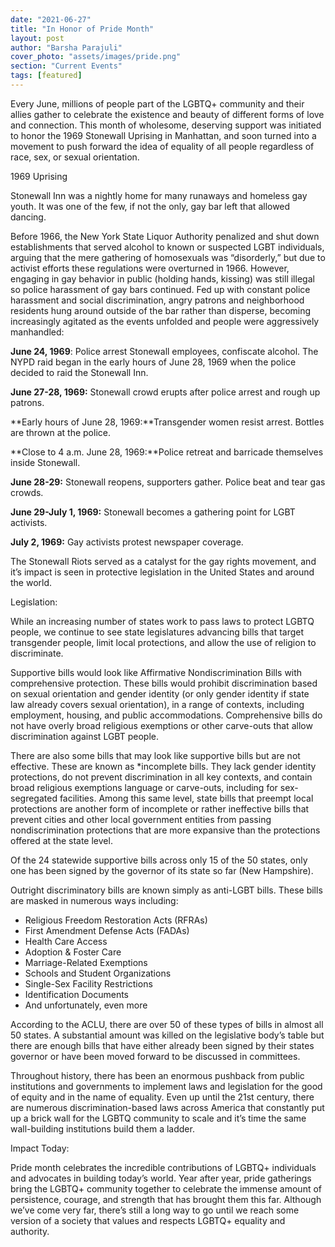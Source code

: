 ```yaml
---
date: "2021-06-27"
title: "In Honor of Pride Month"
layout: post
author: "Barsha Parajuli"
cover_photo: "assets/images/pride.png"
section: "Current Events"
tags: [featured]
---
```


Every June, millions of people part of the LGBTQ+ community and their allies gather to celebrate the existence and beauty of different forms of love and connection. This month of wholesome, deserving support was initiated to honor the 1969 Stonewall Uprising in Manhattan, and soon turned into a movement to push forward the idea of equality of all people regardless of race, sex, or sexual orientation. 

1969 Uprising

Stonewall Inn was a nightly home for many runaways and homeless gay youth. It was one of the few, if not the only, gay bar left that allowed dancing.

Before 1966, the New York State Liquor Authority penalized and shut down establishments that served alcohol to known or suspected LGBT individuals, arguing that the mere gathering of homosexuals was “disorderly,” but due to activist efforts these regulations were overturned in 1966. However, engaging in gay behavior in public (holding hands, kissing) was still illegal so police harassment of gay bars continued. Fed up with constant police harassment and social discrimination, angry patrons and neighborhood residents hung around outside of the bar rather than disperse, becoming increasingly agitated as the events unfolded and people were aggressively manhandled:

**June 24, 1969**: Police arrest Stonewall employees, confiscate alcohol. The NYPD raid began in the early hours of June 28, 1969 when the police decided to raid the Stonewall Inn. 

**June 27-28, 1969:** Stonewall crowd erupts after police arrest and rough up patrons.

**Early hours of June 28, 1969:**Transgender women resist arrest. Bottles are thrown at the police.

**Close to 4 a.m. June 28, 1969:**Police retreat and barricade themselves inside Stonewall.

**June 28-29:** Stonewall reopens, supporters gather. Police beat and tear gas crowds.

**June 29-July 1, 1969:** Stonewall becomes a gathering point for LGBT activists.

**July 2, 1969:** Gay activists protest newspaper coverage.

The Stonewall Riots served as a catalyst for the gay rights movement, and it’s impact is seen in protective legislation in the United States and around the world.

Legislation: 

While an increasing number of states work to pass laws to protect LGBTQ people, we continue to see state legislatures advancing bills that target transgender people, limit local protections, and allow the use of religion to discriminate.

Supportive bills would look like Affirmative Nondiscrimination Bills with comprehensive protection. These bills would prohibit discrimination based on sexual orientation and gender identity (or only gender identity if state law already covers sexual orientation), in a range of contexts, including employment, housing, and public accommodations.  Comprehensive bills do not have overly broad religious exemptions or other carve-outs that allow discrimination against LGBT people.

There are also some bills that may look like supportive bills but are not effective. These are known as *incomplete bills. They lack gender identity protections, do not prevent discrimination in all key contexts, and contain broad religious exemptions language or carve-outs, including for sex-segregated facilities. Among this same level, state bills that preempt local protections are another form of incomplete or rather ineffective bills that prevent cities and other local government entities from passing nondiscrimination protections that are more expansive than the protections offered at the state level. 

Of the 24 statewide supportive bills across only 15 of the 50 states, only one has been signed by the governor of its state so far (New Hampshire).

Outright discriminatory bills are known simply as anti-LGBT bills. These bills are masked in numerous ways including: 

* Religious Freedom Restoration Acts (RFRAs)
* First Amendment Defense Acts (FADAs)
* Health Care Access
* Adoption & Foster Care
* Marriage-Related Exemptions
* Schools and Student Organizations
* Single-Sex Facility Restrictions
* Identification Documents
* And unfortunately, even more 

According to the ACLU, there are over 50 of these types of bills in almost all 50 states. A substantial amount was killed on the legislative body’s table but there are enough bills that have either already been signed by their states governor or have been moved forward to be discussed in committees. 

Throughout history, there has been an enormous pushback from public institutions and governments to implement laws and legislation for the good of equity and in the name of equality. Even up until the 21st century, there are numerous discrimination-based laws across America that constantly put up a brick wall for the LGBTQ community to scale and it’s time the same wall-building institutions build them a ladder. 

Impact Today:

Pride month celebrates the incredible contributions of LGBTQ+ individuals and advocates in building today’s world. Year after year, pride gatherings bring the LGBTQ+ community together to celebrate the immense amount of persistence, courage, and strength that has brought them this far. Although we’ve come very far, there’s still a long way to go until we reach some version of a society that values and respects LGBTQ+ equality and authority.

